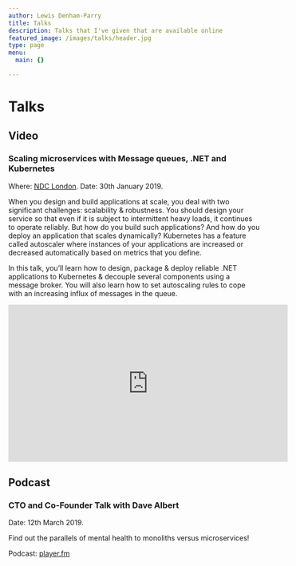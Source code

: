 ```yaml
---
author: Lewis Denham-Parry
title: Talks
description: Talks that I've given that are available online
featured_image: /images/talks/header.jpg
type: page
menu:
  main: {}

---
```


# Talks

## Video

### Scaling microservices with Message queues, .NET and Kubernetes

Where: [NDC London](https://ndc-london.com).
Date:  30th January 2019.

When you design and build applications at scale, you deal with two significant challenges: scalability & robustness. You should design your service so that even if it is subject to intermittent heavy loads, it continues to operate reliably. But how do you build such applications? And how do you deploy an application that scales dynamically? Kubernetes has a feature called autoscaler where instances of your applications are increased or decreased automatically based on metrics that you define.

In this talk, you’ll learn how to design, package & deploy reliable .NET applications to Kubernetes & decouple several components using a message broker. You will also learn how to set autoscaling rules to cope with an increasing influx of messages in the queue.

<iframe width="560" height="315" src="https://www.youtube.com/embed/_ySc3_TT_tc" frameborder="0" allow="accelerometer; autoplay; encrypted-media; gyroscope; picture-in-picture" allowfullscreen></iframe>

## Podcast

### CTO and Co-Founder Talk with Dave Albert

Date: 12th March 2019.

Find out the parallels of mental health to monoliths versus microservices!

Podcast: [player.fm](https://player.fm/series/cto-and-co-founder-talk-with-dave-albert/guest-lewis-denham-parry)
